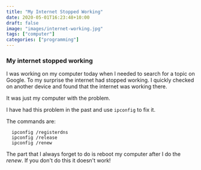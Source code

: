 ```yaml
---
title: "My Internet Stopped Working"
date: 2020-05-01T16:23:48+10:00
draft: false
image: "images/internet-working.jpg"
tags: ["computer"]
categories: ["programming"]
---
```


### My internet stopped working

I was working on my computer today when I needed to search for a topic on Google. To my surprise the internet had stopped working. I quickly checked on another device and found that the internet was working there.

It was just my computer with the problem.

I have had this problem in the past and use ``ipconfig`` to fix it.

The commands are:

```
  ipconfig /registerdns
  ipconfig /release
  ipconfig /renew
```

The part that I always forget to do is reboot my computer after I do the *renew*. If you don't do this it doesn't work!
